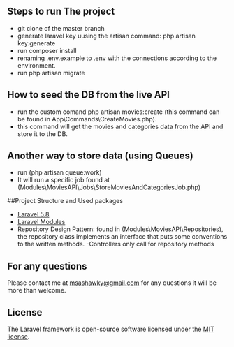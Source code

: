 

## Steps to run The project
- git clone of the master branch
- generate laravel key uusing the artisan command: php artisan key:generate
- run composer install
- renaming .env.example to .env with the connections according to the environment.
- run php artisan migrate


## How to seed the DB from the live API
- run the custom comand  php artisan movies:create (this command can be found in App\Commands\CreateMovies.php). 
- this command will get the movies and categories data from the API and store it to the DB.

## Another way to store data (using Queues)
- run (php artisan queue:work)
- It will run a specific job found at (Modules\MoviesAPI\Jobs\StoreMoviesAndCategoriesJob.php)

##Project Structure and Used packages
- [Laravel 5.8](https://laravel.com/docs/5.8)
- [Laravel Modules](https://github.com/nWidart/laravel-modules)
- Repository Design Pattern: found in (Modules\MoviesAPI\Repositories\), the repository class implements an interface that puts some conventions to the written methods.
-Controllers only call for repository methods
## For any questions
Please contact me at msashawky@gmail.com for any questions it will be more than welcome.
## License

The Laravel framework is open-source software licensed under the [MIT license](https://opensource.org/licenses/MIT).
